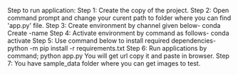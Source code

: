 Step to run application:
Step 1: Create the copy of the project.
Step 2: Open command prompt and change your curent path
to folder where you can find 'app.py' file.
Step 3: Create environment by channel given below-
conda Create -name <environment name>
Step 4: Activate environment by command as follows-
conda activate <environment name>
Step 5: Use command below to install required dependencies-
python -m pip install -r requirements.txt
Step 6: Run applications by command;
python app.py
You will get url copy it and paste in browser.
Step 7: You have sample_data folder where you can get images to test.       
